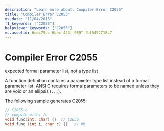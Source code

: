 ```yaml
---
description: "Learn more about: Compiler Error C2055"
title: "Compiler Error C2055"
ms.date: "11/04/2016"
f1_keywords: ["C2055"]
helpviewer_keywords: ["C2055"]
ms.assetid: 6cec79cc-6bec-443f-9897-fbf5452718c7
---
```

# Compiler Error C2055

expected formal parameter list, not a type list

A function definition contains a parameter type list instead of a formal parameter list. ANSI C requires formal parameters to be named unless they are void or an ellipsis (`...`).

The following sample generates C2055:

```c
// C2055.c
// compile with: /c
void func(int, char) {}  // C2055
void func (int i, char c) {}   // OK
```
